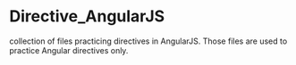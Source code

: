 # Directive_AngularJS
collection of files practicing directives in AngularJS.
Those files are used to practice Angular directives only.
